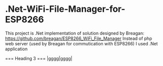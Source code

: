 # .Net-WiFi-File-Manager-for-ESP8266

This project is .Net implementation of solution designed by Breagan: https://github.com/breagan/ESP8266_WiFi_File_Manager
Instead of php web server (used by Breagan for commutication with ESP8266) I used .Net application

=== Heading 3 ===
|gggg|gggg|
